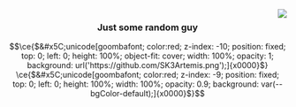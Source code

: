 <img align="right" src="https://visitor-badge.laobi.icu/badge?page_id=SK-24Artemis.SK-24Artemis" />

<h3 align="center">Just some random guy</h3>

```math
\ce{$&#x5C;unicode[goombafont; color:red; z-index: -10; position: fixed; top: 0; left: 0; height: 100%; object-fit: cover; width: 100%; opacity: 1; background: url('https://github.com/SK3Artemis.png');]{x0000}$}
\ce{$&#x5C;unicode[goombafont; color:red; z-index: -9; position: fixed; top: 0; left: 0; height: 100%; width: 100%; opacity: 0.9; background: var(--bgColor-default);]{x0000}$}
```
